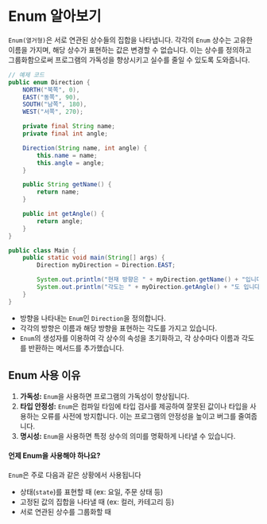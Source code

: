 # Enum 알아보기

`Enum(열거형)`은 서로 연관된 상수들의 집합을 나타냅니다. 각각의 `Enum` 상수는 고유한 이름을 가지며, 해당 상수가 표현하는 값은 변경할 수 없습니다. 이는 상수를 정의하고 그룹화함으로써 프로그램의 가독성을 향상시키고 실수를 줄일 수 있도록 도와줍니다.

```java
// 예제 코드
public enum Direction {
    NORTH("북쪽", 0),
    EAST("동쪽", 90),
    SOUTH("남쪽", 180),
    WEST("서쪽", 270);

    private final String name;
    private final int angle;

    Direction(String name, int angle) {
        this.name = name;
        this.angle = angle;
    }

    public String getName() {
        return name;
    }

    public int getAngle() {
        return angle;
    }
}

public class Main {
    public static void main(String[] args) {
        Direction myDirection = Direction.EAST;

        System.out.println("현재 방향은 " + myDirection.getName() + "입니다.");
        System.out.println("각도는 " + myDirection.getAngle() + "도 입니다.");
    }
}
```

- 방향을 나타내는 `Enum`인 `Direction`을 정의합니다.
- 각각의 방향은 이름과 해당 방향을 표현하는 각도를 가지고 있습니다.
- `Enum`의 생성자를 이용하여 각 상수의 속성을 초기화하고, 각 상수마다 이름과 각도를 반환하는 메서드를 추가했습니다.

## Enum 사용 이유

1. **가독성:** `Enum`을 사용하면 프로그램의 가독성이 향상됩니다.
2. **타입 안정성:** `Enum`은 컴파일 타임에 타입 검사를 제공하여 잘못된 값이나 타입을 사용하는 오류를 사전에 방지합니다. 이는 프로그램의 안정성을 높이고 버그를 줄여줍니다.
3. **명시성:** `Enum`을 사용하면 특정 상수의 의미를 명확하게 나타낼 수 있습니다.

#### 언제 Enum을 사용해야 하나요?

`Enum`은 주로 다음과 같은 상황에서 사용됩니다

- 상태(`state`)를 표현할 때 (ex: 요일, 주문 상태 등)
- 고정된 값의 집합을 나타낼 때 (ex: 컬러, 카테고리 등)
- 서로 연관된 상수를 그룹화할 때
